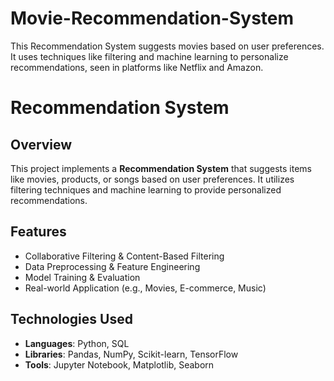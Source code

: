 # Movie-Recommendation-System
This Recommendation System suggests movies based on user preferences. It uses techniques like filtering and machine learning to personalize recommendations, seen in platforms like Netflix and Amazon. 
# Recommendation System

## Overview
This project implements a **Recommendation System** that suggests items like movies, products, or songs based on user preferences. It utilizes filtering techniques and machine learning to provide personalized recommendations.

## Features
- Collaborative Filtering & Content-Based Filtering  
- Data Preprocessing & Feature Engineering  
- Model Training & Evaluation  
- Real-world Application (e.g., Movies, E-commerce, Music)  

## Technologies Used
- **Languages**: Python, SQL  
- **Libraries**: Pandas, NumPy, Scikit-learn, TensorFlow  
- **Tools**: Jupyter Notebook, Matplotlib, Seaborn  

